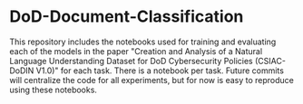 # DoD-Document-Classification

This repository includes the notebooks used for training and evaluating each of the models in the paper "Creation and Analysis of a Natural Language Understanding Dataset for DoD Cybersecurity Policies (CSIAC-DoDIN V1.0)" for each task. There is a notebook per task. Future commits will centralize the code for all experiments, but for now is easy to reproduce using these notebooks.
